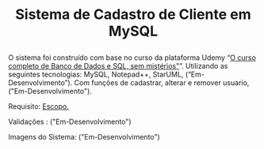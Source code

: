 <h1><p align="center">Sistema de Cadastro de Cliente em MySQL</h1>


O sistema foi construído com base no curso da plataforma Udemy “[O curso completo de Banco de Dados e SQL, sem mistérios"](https://www.udemy.com/course/bancos-de-dados-relacionais-basico-avancado/)”. Utilizando as seguintes tecnologias: MySQL, Notepad++, StarUML, (“Em-Desenvolvimento”). Com funções de cadastrar, alterar e remover usuario, ("Em-Desenvolvimento").

Requisito: [Escopo.](https://github.com/AlexandreSantosAL91/sistema-cadastro-de-clientes/blob/main/src/requisito/escopo-do-projeto.sql)

Validações : ("Em-Desenvolvimento")

Imagens do Sistema: ("Em-Desenvolvimento")
